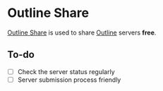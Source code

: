 # Outline Share

[Outline Share](https://outline.fradser.me) is used to share [Outline](https://getoutline.org) servers **free**.

## To-do

- [ ] Check the server status regularly
- [ ] Server submission process friendly
